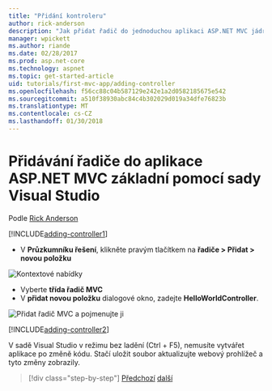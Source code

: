 ```yaml
---
title: "Přidání kontroleru"
author: rick-anderson
description: "Jak přidat řadič do jednoduchou aplikaci ASP.NET MVC jádra"
manager: wpickett
ms.author: riande
ms.date: 02/28/2017
ms.prod: asp.net-core
ms.technology: aspnet
ms.topic: get-started-article
uid: tutorials/first-mvc-app/adding-controller
ms.openlocfilehash: f56cc88c04b587129e242e1a2d0582185675e542
ms.sourcegitcommit: a510f38930abc84c4b302029d019a34dfe76823b
ms.translationtype: MT
ms.contentlocale: cs-CZ
ms.lasthandoff: 01/30/2018
---
```

# <a name="adding-a-controller-to-a-aspnet-core-mvc-app-with-visual-studio"></a>Přidávání řadiče do aplikace ASP.NET MVC základní pomocí sady Visual Studio

Podle [Rick Anderson](https://twitter.com/RickAndMSFT)

[!INCLUDE[adding-controller1](../../includes/mvc-intro/adding-controller1.md)]

* V **Průzkumníku řešení**, klikněte pravým tlačítkem na **řadiče > Přidat > novou položku**

![Kontextové nabídky](adding-controller/_static/add_controller.png)

* Vyberte **třída řadič MVC**
* V **přidat novou položku** dialogové okno, zadejte **HelloWorldController**.

![Přidat řadič MVC a pojmenujte ji](adding-controller/_static/ac.png)

[!INCLUDE[adding-controller2](../../includes/mvc-intro/adding-controller2.md)]

V sadě Visual Studio v režimu bez ladění (Ctrl + F5), nemusíte vytvářet aplikace po změně kódu. Stačí uložit soubor aktualizujte webový prohlížeč a tyto změny zobrazily.

>[!div class="step-by-step"]
[Předchozí](start-mvc.md)
[další](adding-view.md)  
